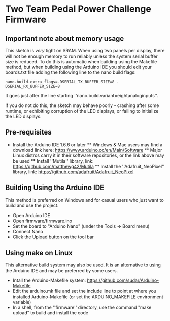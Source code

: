 # Two Team Pedal Power Challenge Firmware

## Important note about memory usage

This sketch is *very* tight on SRAM.  When using two panels per display, there will not be enough memory to run reliably unless the system serial buffer size is reduced.  To do this is automatic when building using the Makefile method, but when building using the Arduino IDE you should edit your boards.txt file adding the following line to the nano build flags:

    nano.build.extra_flags=-DSERIAL_TX_BUFFER_SIZE=8 -DSERIAL_RX_BUFFER_SIZE=8

It goes just after the line starting ''nano.build.variant=eightanaloginputs''.

If you do not do this, the sketch may behave poorly - crashing after some runtime, or exhibiting corruption of the LED displays, or failing to initialize the LED displays.

## Pre-requisites

* Install the Arduino IDE 1.6.6 or later
** Windows & Mac users may find a download link here: https://www.arduino.cc/en/Main/Software
** Major Linux distros carry it in their software repositories, or the link above may be used
** Install ''Mutila'' library, link: https://github.com/matthewg42/Mutila 
** Install the ''Adafruit_NeoPixel'' library, link: https://github.com/adafruit/Adafruit_NeoPixel

## Building Using the Arduino IDE

This method is preferred on Windows and for casual users who just want to build and use the project.

* Open Arduino IDE 
* Open firmware/firmware.ino
* Set the board to "Arduino Nano" (under the Tools -> Board menu)
* Connect Nano 
* Click the Upload button on the tool bar

## Using make on Linux

This alternative build system may also be used. It is an alternative to using the Arduino IDE and may be preferred by some users. 

* Intall the Arduino-Makefile system: https://github.com/sudar/Arduino-Makefile
* Edit the arduino.mk file and set the include line to point at where you installed Arduino-Makefile (or set the ARDUINO_MAKEFILE environment variable)
* In a shell, from the ''firmware'' directory, use the command "make upload" to build and install the code

